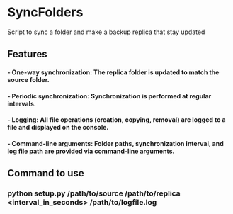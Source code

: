 # SyncFolders
Script to sync a folder and make a backup replica that stay updated 

## Features

   #### - One-way synchronization: The replica folder is updated to match the source folder.
   #### - Periodic synchronization: Synchronization is performed at regular intervals.
   #### - Logging: All file operations (creation, copying, removal) are logged to a file and displayed on the console.
   #### - Command-line arguments: Folder paths, synchronization interval, and log file path are provided via command-line arguments.

## Command to use

### python setup.py /path/to/source /path/to/replica <interval_in_seconds> /path/to/logfile.log
